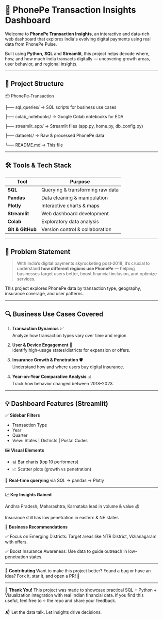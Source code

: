 # 🚀 PhonePe Transaction Insights Dashboard

Welcome to **PhonePe Transaction Insights**, an interactive and data-rich web dashboard that explores India's evolving digital payments using real data from PhonePe Pulse.  

Built using **Python**, **SQL** and **Streamlit**, this project helps decode where, how, and how much India transacts digitally — uncovering growth areas, user behavior, and regional insights.

---

## 📁 Project Structure

📦 PhonePe-Transaction

├── sql_queries/ → SQL scripts for business use cases

├── colab_notebooks/ → Google Colab notebooks for EDA

├── streamlit_app/ → Streamlit files (app.py, home.py, db_config.py)

├── datasets/ → Raw & processed PhonePe data

└── README.md → This file


---

## 🛠️ Tools & Tech Stack

| Tool           | Purpose                             |
|----------------|-------------------------------------|
| **SQL**        | Querying & transforming raw data    |
| **Pandas**     | Data cleaning & manipulation        |
| **Plotly**     | Interactive charts & maps           |
| **Streamlit**  | Web dashboard development           |
| **Colab** | Exploratory data analysis        |
| **Git & GitHub** | Version control & collaboration   |

---

## 🧠 Problem Statement

> With India’s digital payments skyrocketing post-2018, it’s crucial to understand **how different regions use PhonePe** — helping businesses target users better, boost financial inclusion, and optimize services.

This project explores PhonePe data by transaction type, geography, insurance coverage, and user patterns.

---

## 🔍 Business Use Cases Covered

1. **Transaction Dynamics** 📈  
   Analyze how transaction types vary over time and region.

2. **User & Device Engagement** 📱  
   Identify high-usage states/districts for expansion or offers.

3. **Insurance Growth & Penetration** 🛡️  
   Understand how and where users buy digital insurance.

5. **Year-on-Year Comparative Analysis** 📊  
   Track how behavior changed between 2018–2023.

---

## 💡 Dashboard Features (Streamlit)

✅ **Sidebar Filters**  
- Transaction Type  
- Year  
- Quarter  
- View: States | Districts | Postal Codes

🖼️ **Visual Elements**  
- 📊 Bar charts (top 10 performers)  
- 📈 Scatter plots (growth vs penetration)  

🔄 **Real-time querying** via SQL → pandas → Plotly

---


**📈 Key Insights Gained**

Andhra Pradesh, Maharashtra, Karnataka lead in volume & value 💰

Insurance still has low penetration in eastern & NE states


**🎯 Business Recommendations**

✅ Focus on Emerging Districts: Target areas like NTR District, Vizianagaram with offers.

✅ Boost Insurance Awareness: Use data to guide outreach in low-penetration states.

---

**🤝 Contributing**
Want to make this project better? Found a bug or have an idea?
Fork it, star it, and open a PR! 🚀

---

**🙌 Thank You!**
This project was made to showcase practical SQL + Python + Visualization integration with real Indian financial data.
If you find this useful, feel free to ⭐️ the repo and share your feedback.

📬 Let the data talk. Let insights drive decisions.
